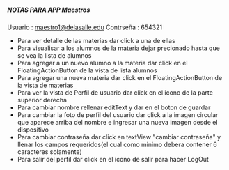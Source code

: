##### NOTAS PARA APP Maestros #####

Usuario : maestro1@delasalle.edu
Contrseña : 654321

- Para ver detalle de las materias dar click a una de ellas
- Para visualisar a los alumnos de la materia dejar precionado hasta que se vea la lista de alumnos
- Para agregar a un nuevo alumno a la materia dar click en el FloatingActionButton de la vista de lista alumnos
- Para agregar una nueva materia dar click en el FloatingActionButton de la vista de materias
- Para ver la vista de Perfil de usuario dar click en el icono de la parte superior derecha
- Para cambiar nombre rellenar editText y dar en el boton de guardar
- Para cambiar la foto de perfil del usuario dar click a la imagen circular que aparece arriba del nombre e ingresar una nueva imagen desde el dispositivo
- Para cambiar contraseña dar click en textView "cambiar contraseña" y llenar los campos requeridos(el cual como minimo debera contener 6 caracteres solamente)
- Para salir del perfil dar click en el icono de salir para hacer LogOut
